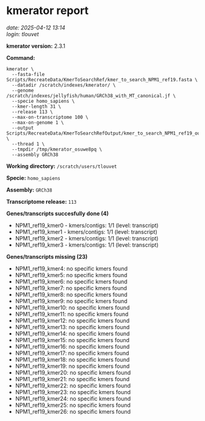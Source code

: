 # kmerator report
*date: 2025-04-12 13:14*  
*login: tlouvet*

**kmerator version:** 2.3.1

**Command:**

```
kmerator \
  --fasta-file Scripts/RecreateData/KmerToSearchRef/kmer_to_search_NPM1_ref19.fasta \
  --datadir /scratch/indexes/kmerator/ \
  --genome /scratch/indexes/jellyfish/human/GRCh38_with_MT_canonical.jf \
  --specie homo_sapiens \
  --kmer-length 31 \
  --release 113 \
  --max-on-transcriptome 100 \
  --max-on-genome 1 \
  --output Scripts/RecreateData/KmerToSearchRefOutput/kmer_to_search_NPM1_ref19_output \
  --thread 1 \
  --tmpdir /tmp/kmerator_osuwe8pq \
  --assembly GRCh38
```

**Working directory:** `/scratch/users/tlouvet`

**Specie:** `homo_sapiens`

**Assembly:** `GRCh38`

**Transcriptome release:** `113`

**Genes/transcripts succesfully done (4)**

- NPM1_ref19_kmer0 - kmers/contigs: 1/1 (level: transcript)
- NPM1_ref19_kmer1 - kmers/contigs: 1/1 (level: transcript)
- NPM1_ref19_kmer2 - kmers/contigs: 1/1 (level: transcript)
- NPM1_ref19_kmer3 - kmers/contigs: 1/1 (level: transcript)


**Genes/transcripts missing (23)**

- NPM1_ref19_kmer4: no specific kmers found
- NPM1_ref19_kmer5: no specific kmers found
- NPM1_ref19_kmer6: no specific kmers found
- NPM1_ref19_kmer7: no specific kmers found
- NPM1_ref19_kmer8: no specific kmers found
- NPM1_ref19_kmer9: no specific kmers found
- NPM1_ref19_kmer10: no specific kmers found
- NPM1_ref19_kmer11: no specific kmers found
- NPM1_ref19_kmer12: no specific kmers found
- NPM1_ref19_kmer13: no specific kmers found
- NPM1_ref19_kmer14: no specific kmers found
- NPM1_ref19_kmer15: no specific kmers found
- NPM1_ref19_kmer16: no specific kmers found
- NPM1_ref19_kmer17: no specific kmers found
- NPM1_ref19_kmer18: no specific kmers found
- NPM1_ref19_kmer19: no specific kmers found
- NPM1_ref19_kmer20: no specific kmers found
- NPM1_ref19_kmer21: no specific kmers found
- NPM1_ref19_kmer22: no specific kmers found
- NPM1_ref19_kmer23: no specific kmers found
- NPM1_ref19_kmer24: no specific kmers found
- NPM1_ref19_kmer25: no specific kmers found
- NPM1_ref19_kmer26: no specific kmers found
